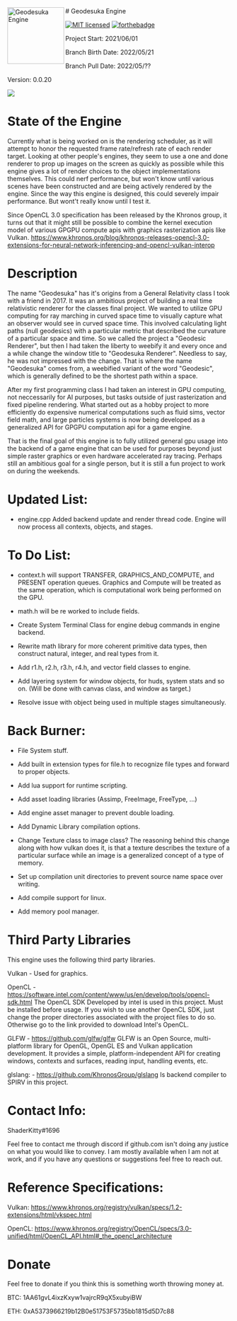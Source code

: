 <img src="https://github.com/ShaderKitty/Geodesuka/blob/d20220521-v0.0.20/res/github/gsdgiusdu2_2k.png" align="left" height="128" width="128" alt="Geodesuka Engine">
# Geodesuka Engine

[![MIT licensed](https://img.shields.io/badge/license-MIT-blue.svg)](LICENSE.md)
[![forthebadge](https://forthebadge.com/images/badges/works-on-my-machine.svg)](https://forthebadge.com)

Project Start: 2021/06/01

Branch Birth Date: 2022/05/21

Branch Pull Date: 2022/05/??

Version: 0.0.20

![](https://github.com/ShaderKitty/Geodesuka/blob/master/res/github/glcringe.jpg)

# State of the Engine

Currently what is being worked on is the rendering scheduler, as it will attempt to honor
the requested frame rate/refresh rate of each render target. Looking at other people's engines,
they seem to use a one and done renderer to prop up images on the screen as quickly as possible
while this engine gives a lot of render choices to the object implementations themselves. This
could nerf performance, but won't know until various scenes have been constructed and are being
actively rendered by the engine. Since the way this engine is designed, this could severely impair
performance. But wont't really know until I test it.

Since OpenCL 3.0 specification has been released by the Khronos group, it turns out that it might
still be possible to combine the kernel execution model of various GPGPU compute apis with graphics
rasterization apis like Vulkan.
https://www.khronos.org/blog/khronos-releases-opencl-3.0-extensions-for-neural-network-inferencing-and-opencl-vulkan-interop

# Description

The name "Geodesuka" has it's origins from a General Relativity class I took with a friend in 2017. It was
an ambitious project of building a real time relativistic renderer for the classes final project. We wanted
to utilize GPU computing for ray marching in curved space time to visually capture what an observer would
see in curved space time. This involved calculating light paths (null geodesics) with a particular metric
that described the curvature of a particular space and time. So we called the project a "Geodesic Renderer",
but then I had taken the liberty to weebify it and every once and a while change the window title to 
"Geodesuka Renderer". Needless to say, he was not impressed with the change. That is where the name "Geodesuka"
comes from, a weebified variant of the word "Geodesic", which is generally defined to be the shortest path within
a space.

After my first programming class I had taken an interest in GPU computing, not neccessarily for AI purposes, but
tasks outside of just rasterization and fixed pipeline rendering. What started out as a hobby project to more 
efficiently do expensive numerical computations such as fluid sims, vector field math, and large particles systems
is now being developed as a generalized API for GPGPU computation api for a game engine.

That is the final goal of this engine is to fully utilized general gpu usage into the backend of a game engine 
that can be used for purposes beyond just simple raster graphics or even hardware accelerated ray tracing. Perhaps
still an ambitious goal for a single person, but it is still a fun project to work on during the weekends.

# Updated List:

- engine.cpp Added backend update and render thread code. Engine will now process all contexts, objects, and stages.

# To Do List:

- context.h will support TRANSFER, GRAPHICS_AND_COMPUTE, and PRESENT operation
queues. Graphics and Compute will be treated as the same operation, which is
computational work being performed on the GPU.

- math.h will be re worked to include fields.

- Create System Terminal Class for engine debug commands in engine backend.

- Rewrite math library for more coherent primitive data types, then construct
natural, integer, and real types from it.

- Add r1.h, r2.h, r3.h, r4.h, and vector field classes to engine.

- Add layering system for window objects, for huds, system stats and so
on. (Will be done with canvas class, and window as target.)

- Resolve issue with object being used in multiple stages simultaneously.

# Back Burner:

- File System stuff.

- Add built in extension types for file.h to recognize file types
and forward to proper objects.

- Add lua support for runtime scripting.

- Add asset loading libraries (Assimp, FreeImage, FreeType, ...)

- Add engine asset manager to prevent double loading.

- Add Dynamic Library compilation options.

- Change Texture class to image class? The reasoning behind this change
along with how vulkan does it, is that a texture describes the texture
of a particular surface while an image is a generalized concept of a type
of memory.

- Set up compilation unit directories to prevent source name space over writing.

- Add compile support for linux.

- Add memory pool manager. 

# Third Party Libraries

This engine uses the following third party libraries.

Vulkan - Used for graphics.

OpenCL - https://software.intel.com/content/www/us/en/develop/tools/opencl-sdk.html
    The OpenCL SDK Developed by intel is used in this project. Must be installed before usage.
    If you wish to use another OpenCL SDK, just change the proper directories associated with
    the project files to do so. Otherwise go to the link provided to download Intel's OpenCL.

GLFW - https://github.com/glfw/glfw
    GLFW is an Open Source, multi-platform library for OpenGL, OpenGL ES and Vulkan application development.
    It provides a simple, platform-independent API for creating windows, contexts and surfaces, reading input, 
    handling events, etc.

glslang: - https://github.com/KhronosGroup/glslang
    Is backend compiler to SPIRV in this project.

# Contact Info:
ShaderKitty#1696 

Feel free to contact me through discord if github.com isn't doing any justice on what you would like to convey.
I am mostly available when I am not at work, and if you have any questions or suggestions feel free to reach out.

# Reference Specifications:

Vulkan:
https://www.khronos.org/registry/vulkan/specs/1.2-extensions/html/vkspec.html

OpenCL:
https://www.khronos.org/registry/OpenCL/specs/3.0-unified/html/OpenCL_API.html#_the_opencl_architecture

# Donate

Feel free to donate if you think this is something worth throwing money at.

BTC: 1AA61gvL4ixzKxyw1vajrcR9qX5xubyiBW

ETH: 0xA5373966219b12B0e51753F5735bb1815d5D7c88
